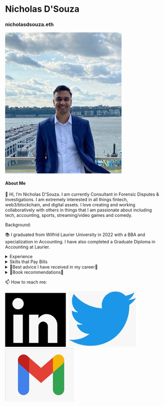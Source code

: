 # Nicholas D'Souza
### nicholasdsouza.eth

![Headshot][logo]

[logo]: https://raw.githubusercontent.com/nicholasdsouza17/nicholasdsouza17.github.io/main/final%20head%20shot%20web.JPG


#### About Me
👋 Hi, I’m Nicholas D'Souza. I am currently Consultant in Forensic Disputes & Investigations.
I am extremely interested in all things fintech, web3/blockchain, and digital assets.
I love creating and working collaboratively with others in things that I am passionate about including tech, accounting, sports, streaming/video games and comedy.

Background:

📚 I graduated from Wilfrid Laurier University in 2022 with a BBA and specialization in Accounting.   I have also completed a Graduate Diploma in Accounting at Laurier.

<details>
<summary>Experience</summary>
<br>
  
- 📁 BDO ➡ Consultant in Forensic Disputes & Investigations 

- 📁 KPMG ➡ Coop in Forensic Disputes & Investigations

- 📑 CPA Plan Inc. ➡ Summer Intern 
</details>

<details>
<summary>Skills that Pay Bills</summary>
<br>
  
- 💾 Proficient writing VBA in Excel
  
- 🔍 Proficient with IFRS and ASPE accounting standards and Income Tax Act
  
- 💻 Proficient in Microsoft Office and Excel
  
- 🌌 Passion and Extremely Knowledgeable in WEB 3 and Blockchain technology
 
</details>

<details>
<summary>🔑Best advice I have received in my career🔑</summary>
<br>
  
- Stay the course after planning

- There is someone out their foregoing their personal desires and comforts to reach a goal… instead of being haunted by that person be that person.

- You want to reach a position where you are managing.  Managing process or people.  You will then have the ability to be creative and more autonomy.

- Pomodoro’s can change your work completely.  They will allow you to work for much longer hours and be more focused during work.

- Read as much as possible.  There is no such thing as being too informed on a subject.

- Learning is a never-ending journey.

- A recommended career path: work for a bigger firm at first, gain creditability.  Then go work for a smaller firm to get clients and have more autonomy over your work.  Once you have clients and actual value, the bigger firms will hire you back.  This will be much faster than internal promotions.

- When choosing a job focus on your new manager.  They will be your mentor and have the ability to significantly improve your life.

- Never think you are above anybody and always help people.

- Find something you really love to do, and you will never work a day in your life.

- Make sure to actively take care of your body and mental health.

- When assigned a task do you best no matter if you enjoy the task for not.  This work ethic will show to your managers and superiors.

</details>

<details>
<summary>📕Book recommendations📕</summary>
<br>
  

- ***Can't Hurt Me: Master Your Mind and Defy the Odds*** by David Goggins
  
- ***MONEY Master the Game*** by Tony Robbins
  
- ***Unshakeable: Your Financial Freedom Playbook*** by Tony Robbins
  
- ***Rich Dad Poor Dad*** by Robert Kiyosaki and Sharon Lechter

- ***Blockchain Revolution: How the Technology Behind Bitcoin Is Changing Money, Business, and the World*** by Alex Tapscott and Don Tapscott

 
</details>

  


📫 How to reach me:

*[![linkedin][logolinkedin]](https://www.linkedin.com/in/nicholas-d-souza-72269a158)*
*[![twitter][logotwitter]](https://twitter.com/em203ndsouza/)*
*[![email][logoemail]](mailto:nicholasdsouza17@gmail.com)*


[logolinkedin]: https://raw.githubusercontent.com/nicholasdsouza17/nicholasdsouza17.github.io/bb2d2be5767a27b0ff440085c2f1123708c22694/Linked%20in%20logo.JPG


[logotwitter]: https://raw.githubusercontent.com/nicholasdsouza17/nicholasdsouza17.github.io/main/twitter%20logo.JPG


[logoemail]: https://raw.githubusercontent.com/nicholasdsouza17/nicholasdsouza17.github.io/main/gmail%20logo.JPG


